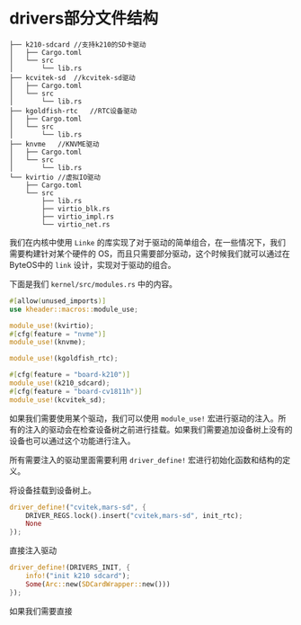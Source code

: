 # drivers部分文件结构

```
├── k210-sdcard	//支持k210的SD卡驱动
│   ├── Cargo.toml
│   └── src
│       └── lib.rs
├── kcvitek-sd	//kcvitek-sd驱动
│   ├── Cargo.toml
│   └── src
│       └── lib.rs
├── kgoldfish-rtc	//RTC设备驱动
│   ├── Cargo.toml
│   └── src
│       └── lib.rs
├── knvme	//KNVME驱动
│   ├── Cargo.toml
│   └── src
│       └── lib.rs
└── kvirtio	//虚拟IO驱动
    ├── Cargo.toml
    └── src
        ├── lib.rs
        ├── virtio_blk.rs
        ├── virtio_impl.rs
        └── virtio_net.rs
```

我们在内核中使用 `Linke` 的库实现了对于驱动的简单组合，在一些情况下，我们需要构建针对某个硬件的 OS，而且只需要部分驱动，这个时候我们就可以通过在ByteOS中的 `link` 设计，实现对于驱动的组合。

下面是我们 `kernel/src/modules.rs` 中的内容。
```rust
#[allow(unused_imports)]
use kheader::macros::module_use;

module_use!(kvirtio);
#[cfg(feature = "nvme")]
module_use!(knvme);

module_use!(kgoldfish_rtc);

#[cfg(feature = "board-k210")]
module_use!(k210_sdcard);
#[cfg(feature = "board-cv1811h")]
module_use!(kcvitek_sd);
```
如果我们需要使用某个驱动，我们可以使用 `module_use!` 宏进行驱动的注入。所有的注入的驱动会在检查设备树之前进行挂载。如果我们需要追加设备树上没有的设备也可以通过这个功能进行注入。

所有需要注入的驱动里面需要利用 `driver_define!` 宏进行初始化函数和结构的定义。

将设备挂载到设备树上。

```rust
driver_define!("cvitek,mars-sd", {
    DRIVER_REGS.lock().insert("cvitek,mars-sd", init_rtc);
    None
});
```

直接注入驱动

```rust
driver_define!(DRIVERS_INIT, {
    info!("init k210 sdcard");
    Some(Arc::new(SDCardWrapper::new()))
});
```

如果我们需要直接